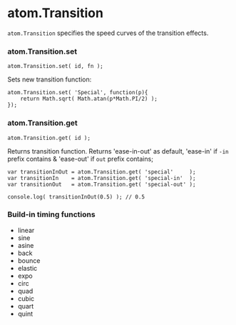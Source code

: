 atom.Transition
===============

`atom.Transition` specifies the speed curves of the transition effects.

### atom.Transition.set

	atom.Transition.set( id, fn );

Sets new transition function:

	atom.Transition.set( 'Special', function(p){
		return Math.sqrt( Math.atan(p*Math.PI/2) );
	});

### atom.Transition.get

	atom.Transition.get( id );

Returns transition function. Returns 'ease-in-out' as default, 'ease-in' if `-in` prefix contains & 'ease-out' if `out` prefix contains;

	var transitionInOut = atom.Transition.get( 'special'     );
	var transitionIn    = atom.Transition.get( 'special-in'  );
	var transitionOut   = atom.Transition.get( 'special-out' );
	
	console.log( transitionInOut(0.5) ); // 0.5

### Build-in timing functions

* linear
* sine
* asine
* back
* bounce
* elastic
* expo
* circ
* quad
* cubic
* quart
* quint